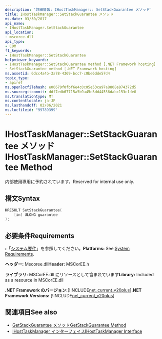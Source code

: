```yaml
---
description: '詳細情報: IHostTaskManager:: SetStackGuarantee メソッド'
title: IHostTaskManager::SetStackGuarantee メソッド
ms.date: 03/30/2017
api_name:
- IHostTaskManager.SetStackGuarantee
api_location:
- mscoree.dll
api_type:
- COM
f1_keywords:
- IHostTaskManager::SetStackGuarantee
helpviewer_keywords:
- IHostTaskManager::SetStackGuarantee method [.NET Framework hosting]
- SetStackGuarantee method [.NET Framework hosting]
ms.assetid: 6dcc4a4b-3a78-4369-bcc7-c0be6dde57d4
topic_type:
- apiref
ms.openlocfilehash: e00679f0fbf6e4c0c05e53ca97a8808e874372d5
ms.sourcegitcommit: ddf7edb67715a5b9a45e3dd44536dabc153c1de0
ms.translationtype: MT
ms.contentlocale: ja-JP
ms.lasthandoff: 02/06/2021
ms.locfileid: "99789399"
---
```

# <a name="ihosttaskmanagersetstackguarantee-method"></a><span data-ttu-id="d487e-103">IHostTaskManager::SetStackGuarantee メソッド</span><span class="sxs-lookup"><span data-stu-id="d487e-103">IHostTaskManager::SetStackGuarantee Method</span></span>

<span data-ttu-id="d487e-104">内部使用専用に予約されています。</span><span class="sxs-lookup"><span data-stu-id="d487e-104">Reserved for internal use only.</span></span>  
  
## <a name="syntax"></a><span data-ttu-id="d487e-105">構文</span><span class="sxs-lookup"><span data-stu-id="d487e-105">Syntax</span></span>  
  
```cpp  
HRESULT SetStackGuarantee(  
    [in] ULONG guarantee  
);  
```  
  
## <a name="requirements"></a><span data-ttu-id="d487e-106">必要条件</span><span class="sxs-lookup"><span data-stu-id="d487e-106">Requirements</span></span>  

 <span data-ttu-id="d487e-107">**:**「[システム要件](../../get-started/system-requirements.md)」を参照してください。</span><span class="sxs-lookup"><span data-stu-id="d487e-107">**Platforms:** See [System Requirements](../../get-started/system-requirements.md).</span></span>  
  
 <span data-ttu-id="d487e-108">**ヘッダー:** Mscoree.dll</span><span class="sxs-lookup"><span data-stu-id="d487e-108">**Header:** MSCorEE.h</span></span>  
  
 <span data-ttu-id="d487e-109">**ライブラリ:** MSCorEE.dll にリソースとして含まれています</span><span class="sxs-lookup"><span data-stu-id="d487e-109">**Library:** Included as a resource in MSCorEE.dll</span></span>  
  
 <span data-ttu-id="d487e-110">**.NET Framework のバージョン:**[!INCLUDE[net_current_v20plus](../../../../includes/net-current-v20plus-md.md)]</span><span class="sxs-lookup"><span data-stu-id="d487e-110">**.NET Framework Versions:** [!INCLUDE[net_current_v20plus](../../../../includes/net-current-v20plus-md.md)]</span></span>  
  
## <a name="see-also"></a><span data-ttu-id="d487e-111">関連項目</span><span class="sxs-lookup"><span data-stu-id="d487e-111">See also</span></span>

- [<span data-ttu-id="d487e-112">GetStackGuarantee メソッド</span><span class="sxs-lookup"><span data-stu-id="d487e-112">GetStackGuarantee Method</span></span>](ihosttaskmanager-getstackguarantee-method.md)
- [<span data-ttu-id="d487e-113">IHostTaskManager インターフェイス</span><span class="sxs-lookup"><span data-stu-id="d487e-113">IHostTaskManager Interface</span></span>](ihosttaskmanager-interface.md)
